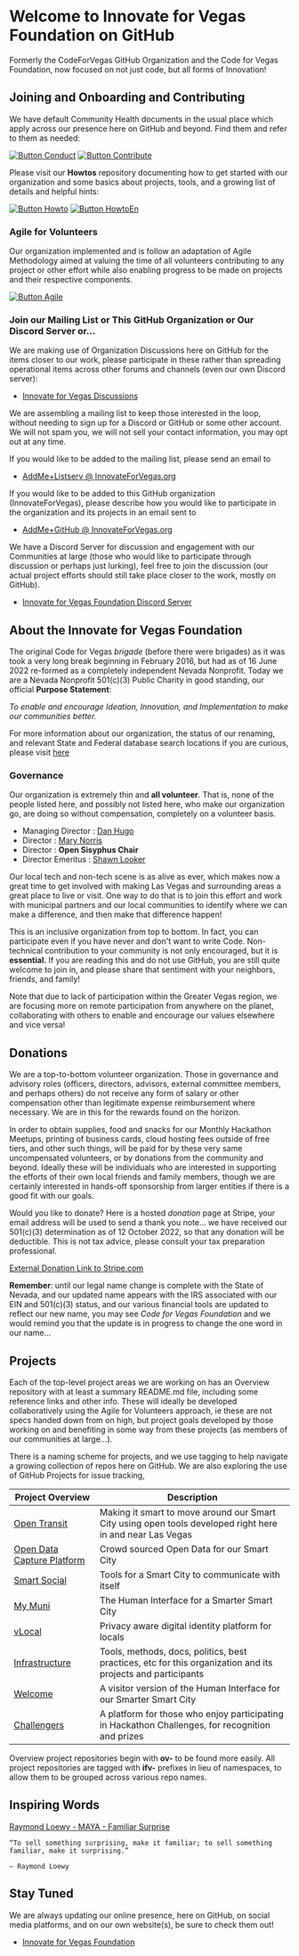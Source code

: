 <!--
 Copyright (C) 2022 Innovate for Vegas Foundation
 
 This file is part of .github.
 
 .github is free software: you can redistribute it and/or modify
 it under the terms of the GNU General Public License as published by
 the Free Software Foundation, either version 3 of the License, or
 (at your option) any later version.
 
 .github is distributed in the hope that it will be useful,
 but WITHOUT ANY WARRANTY; without even the implied warranty of
 MERCHANTABILITY or FITNESS FOR A PARTICULAR PURPOSE.  See the
 GNU General Public License for more details.
 
 You should have received a copy of the GNU General Public License
 along with .github.  If not, see <http://www.gnu.org/licenses/>.
-->

# Welcome to Innovate for Vegas Foundation on GitHub

Formerly the CodeForVegas GitHub Organization and the Code for Vegas Foundation, now focused on not just code, but all forms of Innovation!

## Joining and Onboarding and Contributing

We have default Community Health documents in the usual place which apply across our presence here on GitHub and beyond. Find them and refer to them as needed:

[![Button Conduct]][CONDUCT]
[![Button Contribute]][CONTRIBUTING]

Please visit our **Howtos** repository documenting how to get started with our organization and some basics about projects, tools, and a growing list of details and helpful hints:

[![Button Howto]][HOWTO]
[![Button HowtoEn]][HOWTOEN]

### Agile for Volunteers

Our organization implemented and is follow an adaptation of Agile Methodology aimed at valuing the time of all volunteers contributing to any project or other effort while also enabling progress to be made on projects and their respective components.

[![Button Agile]][AGILE]

### Join our Mailing List or This GitHub Organization or Our Discord Server or…

We are making use of Organization Discussions here on GitHub for the items closer to our work, please participate in these rather than spreading operational items across other forums and channels (even our own Discord server):

* [Innovate for Vegas Discussions](https://github.com/orgs/InnovateForVegas/discussions)

We are assembling a mailing list to keep those interested in the loop, without needing to sign up for a Discord or GitHub or some other account. We will not spam you, we will not sell your contact information, you may opt out at any time.

If you would like to be added to the mailing list, please send an email to

* [AddMe+Listserv @ InnovateForVegas.org](mailto:addme+listserv@innovateforvegas.org)

If you would like to be added to this GitHub organization (InnovateForVegas), please describe how you would like to participate in the organization and its projects in an email sent to

* [AddMe+GitHub @ InnovateForVegas.org](mailto:addme+github@innovateforvegas.org)

We have a Discord Server for discussion and engagement with our Communities at large (those who would like to participate through discussion or perhaps just lurking), feel free to join the discussion (our actual project efforts should still take place closer to the work, mostly on GitHub).

* [Innovate for Vegas Foundation Discord Server](https://discord.com/invite/gh5FAahd9P)

## About the Innovate for Vegas Foundation

The original Code for Vegas *brigade* (before there were brigades) as it was took a very long break beginning in February 2016, but had as of 16 June 2022 re-formed as a completely independent Nevada Nonprofit. Today we are a Nevada Nonprofit 501(c)(3) Public Charity in good standing, our official **Purpose Statement**:

*To enable and encourage Ideation, Innovation, and Implementation to make our communities better.*

For more information about our organization, the status of our renaming, and relevant State and Federal database search locations if you are curious, please visit [here](https://github.com/InnovateForVegas/.github/blob/main/profile/legal.md)

### Governance

Our organization is extremely thin and **all volunteer**. That is, none of the people listed here, and possibly not listed here, who make our organization go, are doing so without compensation, completely on a volunteer basis.

* Managing Director : [Dan Hugo](https://github.com/DanHugoDanHugo)
* Director : [Mary Norris](https://github.com/maryfnorris)
* Director : **Open Sisyphus Chair**
* Director Emeritus : [Shawn Looker](https://github.com/slooker)

Our local tech and non-tech scene is as alive as ever, which makes now a great time to get involved with making Las Vegas and surrounding areas a great place to live or visit. One way to do that is to join this effort and work with municipal partners and our local communities to identify where we can make a difference, and then make that difference happen!

This is an inclusive organization from top to bottom. In fact, you can participate even if you have never and don't want to write Code. Non-technical contribution to your community is not only encouraged, but it is **essential.** If you are reading this and do not use GitHub, you are still quite welcome to join in, and please share that sentiment with your neighbors, friends, and family!

Note that due to lack of participation within the Greater Vegas region, we are focusing more on remote participation from anywhere on the planet, collaborating with others to enable and encourage our values elsewhere and vice versa!

## Donations

We are a top-to-bottom volunteer organization. Those in governance and advisory roles (officers, directors, advisors, external committee members, and perhaps others) do not receive any form of salary or other compensation other than legitimate expense reimbursement where necessary. We are in this for the rewards found on the horizon.

In order to obtain supplies, food and snacks for our Monthly Hackathon Meetups, printing of business cards, cloud hosting fees outside of free tiers, and other such things, will be paid for by these very same uncompensated volunteers, or by donations from the community and beyond. Ideally these will be individuals who are interested in supporting the efforts of their own local friends and family members, though we are certainly interested in hands-off sponsorship from larger entities if there is a good fit with our goals.

Would you like to donate? Here is a hosted *donation* page at Stripe, your email address will be used to send a thank you note… we have received our 501(c)(3) determination as of 12 October 2022, so that any donation will be deductible. This is not tax advice, please consult your tax preparation professional.

[External Donation Link to Stripe.com](https://donate.stripe.com/5kA7sX79naDF6Ri4gg)

**Remember**: until our legal name change is complete with the State of Nevada, and our updated name appears with the IRS associated with our EIN and 501(c)(3) status, and our various financial tools are updated to reflect our new name, you may see *Code for Vegas Foundation* and we would remind you that the update is in progress to change the one word in our name…

## Projects

Each of the top-level project areas we are working on has an Overview repository with at least a summary README.md file, including some reference links and other info. These will ideally be developed collaboratively using the Agile for Volunteers approach, ie these are not specs handed down from on high, but project goals developed by those working on and benefiting in some way from these projects (as members of our communities at large…).

There is a naming scheme for projects, and we use tagging to help navigate a growing collection of repos here on GitHub. We are also exploring the use of GitHub Projects for issue tracking,

|Project Overview                                                                                | Description                                                                                                 |
|------------------------------------------------------------------------------------------------|-------------------------------------------------------------------------------------------------------------|
|[Open Transit](https://github.com/InnovateForVegas/ov-open-transit)                             | Making it smart to move around our Smart City using open tools developed right here in and near Las Vegas   |
|[Open Data Capture Platform](https://github.com/InnovateForVegas/ov-open-data-capture-platform) | Crowd sourced Open Data for our Smart City                                                                  |
|[Smart Social](https://github.com/InnovateForVegas/ov-smart-social)                             | Tools for a Smart City to communicate with itself                                                           |
|[My Muni](https://github.com/InnovateForVegas/ov-my-muni)                                       | The Human Interface for a Smarter Smart City                                                                |
|[vLocal](https://github.com/InnovateForVegas/ov-vlocal)                                         | Privacy aware digital identity platform for locals                                                          |
|[Infrastructure](https://github.com/InnovateForVegas/ov-infrastructure)                         | Tools, methods, docs, politics, best practices, etc for this organization and its projects and participants |
|[Welcome](https://github.com/InnovateForVegas/ov-welcome)                                       | A visitor version of the Human Interface for our Smarter Smart City                                         |
|[Challengers](https://github.com/InnovateForVegas/ov-challengers)                               | A platform for those who enjoy participating in Hackathon Challenges, for recognition and prizes            |

Overview project repositories begin with **ov-** to be found more easily. All project repositories are tagged with **ifv-** prefixes in lieu of namespaces, to allow them to be grouped across various repo names.

## Inspiring Words

[Raymond Loewy - MAYA - Familiar Surprise](https://uxdesign.cc/most-advanced-yet-acceptable-theory-meets-digital-product-innovation-f14897147dd5)

    “To sell something surprising, make it familiar; to sell something familiar, make it surprising.”

    — Raymond Loewy

## Stay Tuned

We are always updating our online presence, here on GitHub, on social media platforms, and on our own website(s), be sure to check them out!

* [Innovate for Vegas Foundation](https://innovateforvegas.org)

<!------------------------------------------>
[Button Conduct]: https://img.shields.io/badge/Code%20of%20Conduct-lightblue?style=for-the-badge
[Button Contribute]: https://img.shields.io/badge/Contributing-lightblue?style=for-the-badge
[Button Agile]: https://img.shields.io/badge/Agile%20for%Volunteers-lightblue?style=for-the-badge
[Button Howto]: https://img.shields.io/badge/HowTos-lightblue?style=for-the-badge
[Button HowtoEn]: https://img.shields.io/badge/HowTos%20English-lightblue?style=for-the-badge
[CONDUCT]: https://github.com/InnovateForVegas/.github/blob/main/CODE_OF_CONDUCT.md 'Foundation Code of Conduct'
[CONTRIBUTING]: https://github.com/InnovateForVegas/.github/blob/main/CONTRIBUTING.md 'Foundation Contributing Guidelines'
[AGILE]: https://github.com/InnovateForVegas/doc-org-howtos/blob/main/doc/en/agile.md 'Agile for Volunteers'
[HOWTO]: https://github.com/InnovateForVegas/doc-org-howtos 'Organization HowTos'
[HOWTOEN]: https://github.com/InnovateForVegas/doc-org-howtos/tree/main/doc/en 'Organization HowTos in English'
